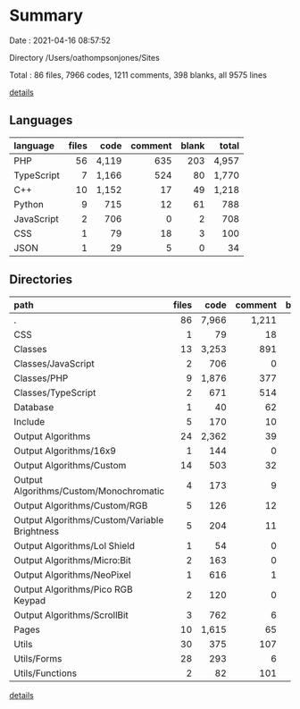 # Summary

Date : 2021-04-16 08:57:52

Directory /Users/oathompsonjones/Sites

Total : 86 files,  7966 codes, 1211 comments, 398 blanks, all 9575 lines

[details](details.md)

## Languages
| language | files | code | comment | blank | total |
| :--- | ---: | ---: | ---: | ---: | ---: |
| PHP | 56 | 4,119 | 635 | 203 | 4,957 |
| TypeScript | 7 | 1,166 | 524 | 80 | 1,770 |
| C++ | 10 | 1,152 | 17 | 49 | 1,218 |
| Python | 9 | 715 | 12 | 61 | 788 |
| JavaScript | 2 | 706 | 0 | 2 | 708 |
| CSS | 1 | 79 | 18 | 3 | 100 |
| JSON | 1 | 29 | 5 | 0 | 34 |

## Directories
| path | files | code | comment | blank | total |
| :--- | ---: | ---: | ---: | ---: | ---: |
| . | 86 | 7,966 | 1,211 | 398 | 9,575 |
| CSS | 1 | 79 | 18 | 3 | 100 |
| Classes | 13 | 3,253 | 891 | 149 | 4,293 |
| Classes/JavaScript | 2 | 706 | 0 | 2 | 708 |
| Classes/PHP | 9 | 1,876 | 377 | 79 | 2,332 |
| Classes/TypeScript | 2 | 671 | 514 | 68 | 1,253 |
| Database | 1 | 40 | 62 | 7 | 109 |
| Include | 5 | 170 | 10 | 8 | 188 |
| Output Algorithms | 24 | 2,362 | 39 | 122 | 2,523 |
| Output Algorithms/16x9 | 1 | 144 | 0 | 6 | 150 |
| Output Algorithms/Custom | 14 | 503 | 32 | 51 | 586 |
| Output Algorithms/Custom/Monochromatic | 4 | 173 | 9 | 14 | 196 |
| Output Algorithms/Custom/RGB | 5 | 126 | 12 | 19 | 157 |
| Output Algorithms/Custom/Variable Brightness | 5 | 204 | 11 | 18 | 233 |
| Output Algorithms/Lol Shield | 1 | 54 | 0 | 6 | 60 |
| Output Algorithms/Micro:Bit | 2 | 163 | 0 | 6 | 169 |
| Output Algorithms/NeoPixel | 1 | 616 | 1 | 6 | 623 |
| Output Algorithms/Pico RGB Keypad | 2 | 120 | 0 | 13 | 133 |
| Output Algorithms/ScrollBit | 3 | 762 | 6 | 34 | 802 |
| Pages | 10 | 1,615 | 65 | 38 | 1,718 |
| Utils | 30 | 375 | 107 | 61 | 543 |
| Utils/Forms | 28 | 293 | 6 | 57 | 356 |
| Utils/Functions | 2 | 82 | 101 | 4 | 187 |

[details](details.md)